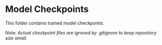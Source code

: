# Model Checkpoints

This folder contains trained model checkpoints.

*Note: Actual checkpoint files are ignored by .gitignore to keep repository size small.* 